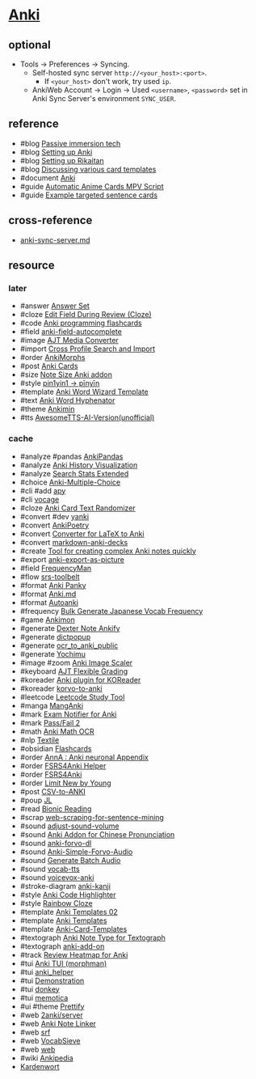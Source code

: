 # [Anki](https://apps.ankiweb.net/)

## optional

- Tools → Preferences → Syncing.
	- Self-hosted sync server `http://<your_host>:<port>`.
		- If `<your_host>` don't work, try used `ip`.
	- AnkiWeb Account → Login → Used `<username>`, `<password>` set in Anki Sync Server's environment `SYNC_USER`.

## reference

- #blog [Passive immersion tech](https://tatsumoto-ren.github.io/blog/passive-listening.html)
- #blog [Setting up Anki](https://tatsumoto-ren.github.io/blog/setting-up-anki.html)
- #blog [Setting up Rikaitan](https://tatsumoto-ren.github.io/blog/setting-up-yomichan.html)
- #blog [Discussing various card templates](https://tatsumoto-ren.github.io/blog/discussing-various-card-templates.html)
- #document [Anki](https://docs.ankiweb.net/)
- #guide [Automatic Anime Cards MPV Script](https://anacreondjt.gitlab.io/docs/mpvscript/)
- #guide [Example targeted sentence cards](https://ankiweb.net/shared/info/1557722832)

## cross-reference

- [anki-sync-server.md](/srv/anki-sync-server.md)

## resource

### later

- #answer [Answer Set](https://github.com/scott2000/answerset)
- #cloze [Edit Field During Review (Cloze)](https://github.com/BlueGreenMagick/Edit-Field-During-Review-Cloze/)
- #code [Anki programming flashcards](https://github.com/badlydrawnrob/anki)
- #field [anki-field-autocomplete](https://github.com/AnKing-VIP/anki-field-autocomplete)
- #image [AJT Media Converter](https://github.com/Ajatt-Tools/PasteImagesAsWebP)
- #import [Cross Profile Search and Import](https://github.com/Ajatt-Tools/cropro)
- #order [AnkiMorphs](https://github.com/mortii/anki-morphs)
- #post [Anki Cards](https://github.com/MNandor/anki-cards)
- #size [Note Size Anki addon](https://github.com/Aleks-Ya/note-size-anki-addon)
- #style [pin1yin1 → pīnyīn](https://github.com/maltevonehren/pinyin-numbers-to-tone-marks)
- #template [Anki Word Wizard Template](https://github.com/ankiwords/anki-word-wizard-template)
- #text [Anki Word Hyphenator](https://github.com/gregorias/anki-word-hyphenator)
- #theme [Ankimin](https://github.com/ctrlaltwill/ankimin)
- #tts [AwesomeTTS-AI-Version(unofficial)](https://github.com/sioChannell/AwesomeTTS-AI-Version-unofficial-)

### cache

- #analyze #pandas [AnkiPandas](https://github.com/klieret/AnkiPandas)
- #analyze [Anki History Visualization](https://github.com/xiety/AnkiHistoryVisualization)
- #analyze [Search Stats Extended](https://github.com/Luc-Mcgrady/Anki-Search-Stats-Extended)
- #choice [Anki-Multiple-Choice](https://github.com/ale18V/Anki-Multiple-Choice)
- #cli #add [apy](https://github.com/lervag/apy)
- #cli [vocage](https://github.com/proycon/vocage)
- #cloze [Anki Card Text Randomizer](https://github.com/Yustynn/anki-card-text-randomizer)
- #convert #dev [yanki](https://github.com/kitschpatrol/yanki)
- #convert [AnkiPoetry](https://github.com/xiety/AnkiPoetry)
- #convert [Converter for LaTeX to Anki](https://github.com/Iqwertz/Tum_Kontrollfragen_Physik_Anki)
- #convert [markdown-anki-decks](https://github.com/lukesmurray/markdown-anki-decks)
- #create [Tool for creating complex Anki notes quickly](https://github.com/FilipTarajko/anki-card-generator)
- #export [anki-export-as-picture](https://github.com/hienstorfer/anki-export-as-picture)
- #field [FrequencyMan](https://github.com/Rct567/FrequencyMan)
- #flow [srs-toolbelt](https://github.com/balta2ar/srs-toolbelt)
- #format [Anki Panky](https://github.com/kamalsacranie/anki-panky)
- #format [Anki.md](https://github.com/timgreen/Anki.md)
- #format [Autoanki](https://github.com/chenlijun99/autoanki)
- #frequency [Bulk Generate Japanese Vocab Frequency](https://github.com/christopher-chandler/bulk_generate_japanese_vocab_frequency)
- #game [Ankimon](https://github.com/Unlucky-Life/ankimon)
- #generate [Dexter Note Ankify](https://github.com/duydl/dexter-tripos-notes-anki)
- #generate [dictpopup](https://github.com/Ajatt-Tools/dictpopup)
- #generate [ocr_to_anki_public](https://github.com/NeverConvex/ocr_to_anki_public)
- #generate [Yochimu](https://github.com/ernestohegi/japanese-text-parser)
- #image #zoom [Anki Image Scaler](https://github.com/gregorias/anki-image-scaler)
- #keyboard [AJT Flexible Grading](https://github.com/Ajatt-Tools/FlexibleGrading)
- #koreader [Anki plugin for KOReader](https://github.com/Ajatt-Tools/anki.koplugin)
- #koreader [korvo-to-anki](https://github.com/Dankoy/korvo-to-anki)
- #leetcode [Leetcode Study Tool](https://github.com/johnsutor/leetcode-study-tool)
- #manga [MangAnki](https://github.com/doraeneko/MangAnki)
- #mark [Exam Notifier for Anki](https://github.com/AnKing-VIP/exam-notifierd)
- #mark [Pass/Fail 2](https://github.com/lambdadog/passfail2)
- #math [Anki Math OCR](https://github.com/telotortium/anki-math-ocr)
- #nlp [Textile](https://github.com/SalahEddineGhamri/textile)
- #obsidian [Flashcards](https://github.com/reuseman/flashcards-obsidian)
- #order [AnnA : Anki neuronal Appendix](https://github.com/thiswillbeyourgithub/AnnA_Anki_neuronal_Appendix)
- #order [FSRS4Anki Helper](https://github.com/open-spaced-repetition/fsrs4anki-helper)
- #order [FSRS4Anki](https://github.com/open-spaced-repetition/fsrs4anki)
- #order [Limit New by Young](https://github.com/lune-stone/anki-addon-limit-new-by-young)
- #post [CSV-to-ANKI](https://github.com/AnkiMonkey/CSV-to-ANKI)
- #poup [JL](https://github.com/rampaa/JL)
- #read [Bionic Reading](https://github.com/AnKing-VIP/anki-bionic-reading)
- #scrap [web-scraping-for-sentence-mining](https://github.com/AtilioA/web-scraping-for-sentence-mining)
- #sound [adjust-sound-volume](https://github.com/mnogu/adjust-sound-volume)
- #sound [Anki Addon for Chinese Pronunciation](https://github.com/spkgyk/anki-pinyin)
- #sound [anki-forvo-dl](https://github.com/realmayus/anki_forvo_dl)
- #sound [Anki-Simple-Forvo-Audio](https://github.com/Rascalov/Anki-Simple-Forvo-Audio)
- #sound [Generate Batch Audio](https://github.com/DillonWall/generate-batch-audio-anki-addon)
- #sound [vocab-tts](https://github.com/pkubowicz/vocab-tts)
- #sound [voicevox-anki](https://github.com/0xspringtime/voicevox-anki)
- #stroke-diagram [anki-kanji](https://github.com/bzhoek/anki-kanji)
- #style [Anki Code Highlighter](https://github.com/gregorias/anki-code-highlighter)
- #style [Rainbow Cloze](https://github.com/gyuudon3187/rainbow-cloze)
- #template [Anki Templates 02](https://github.com/ikkz/anki-template)
- #template [Anki Templates](https://github.com/nico-lechatnoir/Anki-Templates)
- #template [Anki-Card-Templates](https://github.com/SweetMeh/Anki-Card-Templates)
- #textograph [Anki Note Type for Textograph](https://github.com/textograph/anki-note-type)
- #textograph [anki-add-on](https://github.com/textograph/anki-add-on)
- #track [Review Heatmap for Anki](https://github.com/glutanimate/review-heatmap)
- #tui [Anki TUI (morphman)](https://github.com/xyaman/anki-tui)
- #tui [anki_helper](https://github.com/aramrw/anki_helper)
- #tui [Demonstration](https://github.com/fedorst/attic-anki)
- #tui [donkey](https://github.com/takacs/donkey)
- #tui [memotica](https://github.com/dnlzrgz/memotica)
- #ui #theme [Prettify](https://github.com/pranavdeshai/anki-prettify)
- #web [2anki/server](https://github.com/2anki/server)
- #web [Anki Note Linker](https://github.com/gugutu/Anki-Note-Linker)
- #web [srf](https://github.com/ig3/srf)
- #web [VocabSieve](https://github.com/FreeLanguageTools/vocabsieve)
- #web [web](https://github.com/2anki/web)
- #wiki [Ankipedia](https://github.com/ctrlaltwill/ankipedia)
- [Kardenwort](https://github.com/kardenwort/20250913122858-kardenwort)
